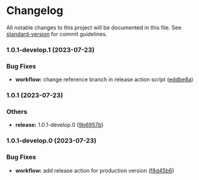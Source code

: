 # Changelog

All notable changes to this project will be documented in this file. See [standard-version](https://github.com/conventional-changelog/standard-version) for commit guidelines.


### 1.0.1-develop.1 (2023-07-23)


### Bug Fixes

* **workflow:** change reference branch in release action script ([eddbe8a](https://github.com/Envoii-Technologies/web-frontend/commit/eddbe8a16810b8f1e81dc36b0da24e94382a965f))

### 1.0.1 (2023-07-23)


### Others

* **release:** 1.0.1-develop.0 ([9b6957b](https://github.com/Envoii-Technologies/web-frontend/commit/9b6957bce40c74cc5bcfe127bb39548d7189709f))


### 1.0.1-develop.0 (2023-07-23)


### Bug Fixes

* **workflow:** add release action for production version ([f8d45b6](https://github.com/Envoii-Technologies/web-frontend/commit/f8d45b6ed41f1ccb01013eff7be87446624efa79))
